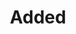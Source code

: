 ---
title: Added
description: Trigger for when a Quote is Added
variables:
  - name: quote
    type: string
    description: The quote content
  - name: quoteID
    type: string
    description: The numeric quote id
  - name: quoteUser
    type: string
    description: The user that added the quote
    value: TwitchUser123
  - name: quoteGame
    type: string
    description: The game the broadcaster was playing at the time
    value: Just Chatting
  - name: quoteTime
    type: DateTime
    description: The timestamp when the quote was added
    value: 8/4/2023 10:56:06 AM
---
